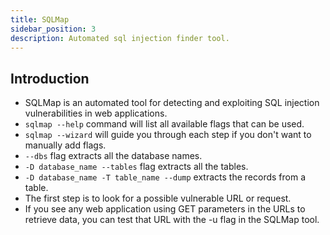 ```yaml
---
title: SQLMap
sidebar_position: 3
description: Automated sql injection finder tool.
---
```


## Introduction
- SQLMap is an automated tool for detecting and exploiting SQL injection vulnerabilities in web applications. 
- `sqlmap --help` command will list all available flags that can be used.
- `sqlmap --wizard` will guide you through each step if you don't want to manually add flags.
- `--dbs` flag extracts all the database names.
- `-D database_name --tables` flag extracts all the tables.
- `-D database_name -T table_name --dump` extracts the records from a table.
- The first step is to look for a possible vulnerable URL or request.
- If you see any web application using GET parameters in the URLs to retrieve data, you can test that URL with the -u flag in the SQLMap tool.
